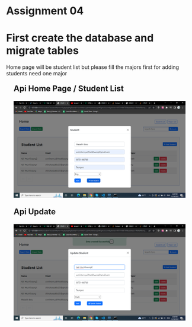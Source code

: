 # Assignment 04

<h1>First create the database and migrate tables</h1>

<p> Home page will be student list but please fill the majors first for adding students need one major </p>



<h2 style="margin:20px;">Api Home Page / Student List </p>
<img src="apicreate.png">

<h2 style="margin:20px;">Api Update </p>
<img src="apiupdate.png">




